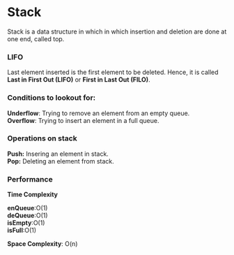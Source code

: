 # Stack
Stack is a data structure in which in which insertion and deletion are done at one end, called top.

### LIFO
Last element inserted is the first element to be deleted. Hence, it is called **Last in First Out (LIFO)** 
or **First in Last Out (FILO)**.

### Conditions to lookout for:
**Underflow**: Trying to remove an element from an empty queue.</br>
**Overflow**: Trying to insert an element in a full queue.

### Operations on stack
**Push:** Insering an element in stack.</br>
**Pop:** Deleting an element from stack.

### Performance
**Time Complexity**

**enQueue**:O(1)</br>
**deQueue**:O(1)</br>
**isEmpty**:O(1)</br>
**isFull**:O(1)</br>

**Space Complexity**: O(n)